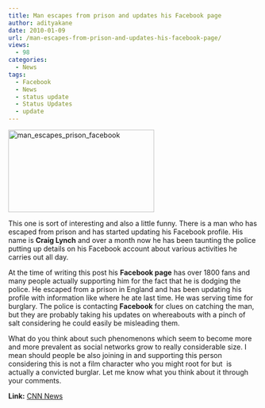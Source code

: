 ```yaml
---
title: Man escapes from prison and updates his Facebook page
author: adityakane
date: 2010-01-09
url: /man-escapes-from-prison-and-updates-his-facebook-page/
views:
  - 98
categories:
  - News
tags:
  - Facebook
  - News
  - status update
  - Status Updates
  - update
---
```

<img class="alignnone size-full  wp-image-51926" src="http://cdn.devilsworkshop.org/files/2010/01/man_escapes_prison_facebook.png" alt="man_escapes_prison_facebook" width="294" height="166" />

This one is sort of interesting and also a little funny. There is a man who has escaped from prison and has started updating his Facebook profile. His name is **Craig Lynch** and over a month now he has been taunting the police putting up details on his Facebook account about various activities he carries out all day.

At the time of writing this post his **Facebook page** has over 1800 fans and many people actually supporting him for the fact that he is dodging the police. He escaped from a prison in England and has been updating his profile with information like where he ate last time. He was serving time for burglary. The police is contacting **Facebook** for clues on catching the man, but they are probably taking his updates on whereabouts with a pinch of salt considering he could easily be misleading them.

What do you think about such phenomenons which seem to become more and more prevalent as social networks grow to really considerable size. I mean should people be also joining in and supporting this person considering this is not a film character who you might root for but  is actually a convicted burglar. Let me know what you think about it through your comments.

**Link:** <a href="http://www.cnn.com/2009/WORLD/europe/12/23/uk.fugitive.facebook.prison/index.html" onclick="_gaq.push(['_trackEvent', 'outbound-article', 'http://www.cnn.com/2009/WORLD/europe/12/23/uk.fugitive.facebook.prison/index.html', 'CNN News']);" >CNN News</a>
